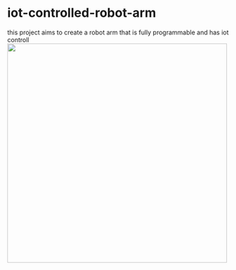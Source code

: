 # iot-controlled-robot-arm
this project aims to create a robot arm that is fully programmable and has iot controll
<image src="image/IMG_20200908_105438.jpg" width="500">
  
